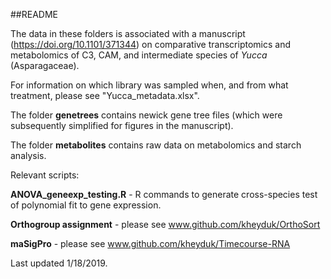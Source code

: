 ##READMEThe data in these folders is associated with a manuscript (https://doi.org/10.1101/371344) on comparative transcriptomics and metabolomics of C3, CAM, and intermediate species of <i>Yucca</i> (Asparagaceae). For information on which library was sampled when, and from what treatment, please see "Yucca_metadata.xlsx". The folder <b>genetrees</b> contains newick gene tree files (which were subsequently simplified for figures in the manuscript). The folder <b>metabolites</b> contains raw data on metabolomics and starch analysis. Relevant scripts:<b>ANOVA\_geneexp_testing.R</b> - R commands to generate cross-species test of polynomial fit to gene expression. <b>Orthogroup assignment</b> - please see www.github.com/kheyduk/OrthoSort<b>maSigPro</b> - please see www.github.com/kheyduk/Timecourse-RNALast updated 1/18/2019.